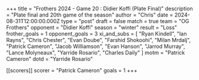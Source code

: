 +++
title = "Frothers 2024 - Game 20 : Didier Koffi (Plate Final)"
description = "Plate final and 20th game of the season"
author = "Chris"
date = 2024-08-31T12:00:00.000Z
type = "post"
draft = false
match = true
team = "OG Frothers"
opponent = "Didier Koffi"
season = "winter"
result = "Loss"
frother_goals = 1
opponent_goals = 3
xi_and_subs = [
  "Ryan Kindell",
  "Ian Rayns",
  "Chris Chester",
  "Evan Doube",
  "Farshid Shokoohi",
  "Milan Mrdalj",
  "Patrick Cameron",
  "Jacob Williamson",
  "Evan Hanson",
  "Jarrod Murray",
  "Lance Molyneaux",
  "Yarride Rosario",
  "Charles Daily"
]
motm = "Patrick Cameron"
dotd = "Yarride Rosario"

[[scorers]]
scorer = "Patrick Cameron"
goals = 1
+++

